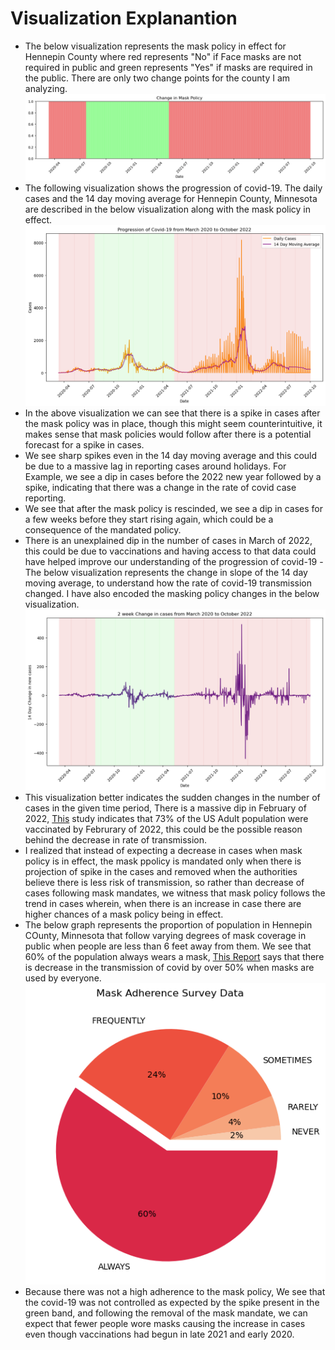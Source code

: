 
# Visualization Explanantion

- The below visualization represents the mask policy in effect for Hennepin County where red represents "No" if Face masks are not required in public and green represents "Yes" if masks are required in the public. There are only two change points for the county I am analyzing.
![Mask Policy](outputs/maskPolicy.png "Mask Policy")
- The following visualization shows the progression of covid-19. The daily cases and the 14 day moving average for Hennepin County, Minnesota are described in the below visualization along with the mask policy in effect.
![Progression of Covid-19](outputs/progressionOfCovid.png "Progression of Covid-19")
- In the above visualization we can see that there is a spike in cases after the mask policy was in place, though this might seem counterintuitive, it makes sense that mask policies would follow after there is a potential forecast for a spike in cases. 
- We see sharp spikes even in the 14 day moving average and this could be due to a massive lag in reporting cases around holidays. For Example, we see a dip in cases before the 2022 new year followed by a spike, indicating that there was a change in the rate of covid case reporting.
- We see that after the mask policy is rescinded, we see a dip in cases for a few weeks before they start rising again, which could be a consequence of the mandated policy. 
- There is an unexplained dip in the number of cases in March of 2022, this could be due to vaccinations and having access to that data could have helped improve our understanding of the progression of covid-19
-The below visualization represents the change in slope of the 14 day moving average, to understand how the rate of covid-19 transmission changed. I have also encoded the masking policy changes in the below visualization.
![Slope of 14 Day Moving Average](outputs/twoWeekRateOfChange.png "Slope of 14 Day Moving Average")
- This visualization better indicates the sudden changes in the number of cases in the given time period, There is a massive dip in February of 2022, [This](https://www.kff.org/coronavirus-covid-19/poll-finding/kff-covid-19-vaccine-monitor-february-2022/) study indicates that 73% of the US Adult population were vaccinated by Februrary of 2022, this could be the possible reason behind the decrease in rate of transmission.
- I realized that instead of expecting a decrease in cases when mask policy is in effect, the mask ppolicy is mandated only when there is projection of spike in the cases and removed when the authorities believe there is less risk of transmission, so rather than decrease of cases following mask mandates, we witness that mask policy follows the trend in cases wherein, when there is an increase in case there are higher chances of a mask policy being in effect.
- The below graph represents the proportion of population in Hennepin COunty, Minnesota that follow varying degrees of mask coverage in public when people are less than 6 feet away from them. We see that 60% of the population always wears a mask, [This Report](https://www.cdc.gov/mmwr/volumes/71/wr/mm7106e1.htm) says that there is decrease in the transmission of covid by over 50% when masks are used by everyone. 
![Proportion for degree of mask Adherence](outputs/maskSurvey.png "Proportion for degree of mask Adherence")
- Because there was not a high adherence to the mask policy, We see that the covid-19 was not controlled as expected by the spike present  in the green band, and following the removal of the mask mandate, we can expect that fewer people wore masks causing the increase in cases even though vaccinations had begun in late 2021 and early 2020.
